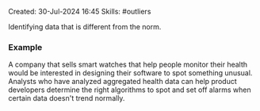 Created: 30-Jul-2024 16:45
Skills: #outliers

Identifying data that is different from the norm.
### Example
A company that sells smart watches that help people monitor their health would be interested in designing their software to spot something unusual. Analysts who have analyzed aggregated health data can help product developers determine the right algorithms to spot and set off alarms when certain data doesn't trend normally.
